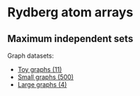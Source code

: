 # Rydberg atom arrays
## Maximum independent sets
Graph datasets:
- [Toy graphs (11)](data/MIS_11_toy_graphs.json)
- [Small graphs (500)](data/MIS_500_small_graphs.json)
- [Large graphs (4)](data/MIS_4_large_graphs.json)
